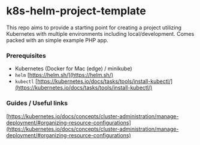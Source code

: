 # k8s-helm-project-template

This repo aims to provide a starting point for creating a project utilizing Kubernetes with multiple environments including local/development.
Comes packed with an simple example PHP app.

### Prerequisites

- Kubernetes (Docker for Mac (edge) / minikube)
- `helm` [https://helm.sh/](https://helm.sh/)
- `kubectl` [https://kubernetes.io/docs/tasks/tools/install-kubectl/](https://kubernetes.io/docs/tasks/tools/install-kubectl/)

### Guides / Useful links

[https://kubernetes.io/docs/concepts/cluster-administration/manage-deployment/#organizing-resource-configurations](https://kubernetes.io/docs/concepts/cluster-administration/manage-deployment/#organizing-resource-configurations)
